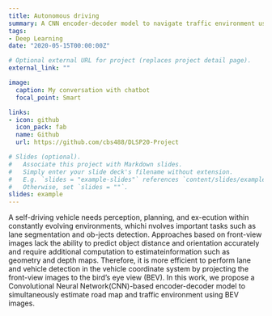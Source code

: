 ```yaml
---
title: Autonomous driving
summary: A CNN encoder-decoder model to navigate traffic environment using bird's eye view images.
tags:
- Deep Learning
date: "2020-05-15T00:00:00Z"

# Optional external URL for project (replaces project detail page).
external_link: ""

image:
  caption: My conversation with chatbot
  focal_point: Smart

links:
- icon: github
  icon_pack: fab
  name: Github
  url: https://github.com/cbs488/DLSP20-Project

# Slides (optional).
#   Associate this project with Markdown slides.
#   Simply enter your slide deck's filename without extension.
#   E.g. `slides = "example-slides"` references `content/slides/example-slides.md`.
#   Otherwise, set `slides = ""`.
slides: example
---
```

A self-driving vehicle needs perception, planning, and ex-ecution within constantly evolving environments,  whichi nvolves important tasks such as lane segmentation and ob-jects detection.  Approaches based on front-view images lack the ability to predict object distance and orientation accurately and require additional computation to estimateinformation such as geometry and depth maps. Therefore, it is more efficient to perform lane and vehicle detection in the vehicle coordinate system by projecting the front-view images to the bird’s eye view (BEV). In this work, we propose a Convolutional Neural Network(CNN)-based encoder-decoder model to simultaneously estimate road map and traffic environment using BEV images.